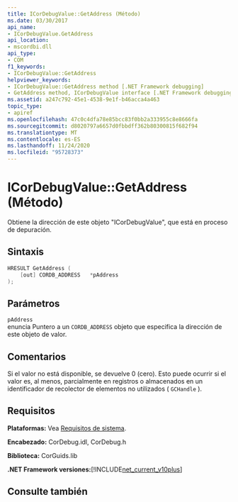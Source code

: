 ```yaml
---
title: ICorDebugValue::GetAddress (Método)
ms.date: 03/30/2017
api_name:
- ICorDebugValue.GetAddress
api_location:
- mscordbi.dll
api_type:
- COM
f1_keywords:
- ICorDebugValue::GetAddress
helpviewer_keywords:
- ICorDebugValue::GetAddress method [.NET Framework debugging]
- GetAddress method, ICorDebugValue interface [.NET Framework debugging]
ms.assetid: a247c792-45e1-4538-9e1f-b46acca4a463
topic_type:
- apiref
ms.openlocfilehash: 47c0c4dfa78e85bcc83f0bb2a333955c8e8666fa
ms.sourcegitcommit: d8020797a6657d0fbbdff362b80300815f682f94
ms.translationtype: MT
ms.contentlocale: es-ES
ms.lasthandoff: 11/24/2020
ms.locfileid: "95728373"
---
```

# <a name="icordebugvaluegetaddress-method"></a>ICorDebugValue::GetAddress (Método)

Obtiene la dirección de este objeto "ICorDebugValue", que está en proceso de depuración.  
  
## <a name="syntax"></a>Sintaxis  
  
```cpp  
HRESULT GetAddress (  
    [out] CORDB_ADDRESS   *pAddress  
);  
```  
  
## <a name="parameters"></a>Parámetros  

 `pAddress`  
 enuncia Puntero a un `CORDB_ADDRESS` objeto que especifica la dirección de este objeto de valor.  
  
## <a name="remarks"></a>Comentarios  

 Si el valor no está disponible, se devuelve 0 (cero). Esto puede ocurrir si el valor es, al menos, parcialmente en registros o almacenados en un identificador de recolector de elementos no utilizados ( `GCHandle` ).  
  
## <a name="requirements"></a>Requisitos  

 **Plataformas:** Vea [Requisitos de sistema](../../get-started/system-requirements.md).  
  
 **Encabezado:** CorDebug.idl, CorDebug.h  
  
 **Biblioteca:** CorGuids.lib  
  
 **.NET Framework versiones:**[!INCLUDE[net_current_v10plus](../../../../includes/net-current-v10plus-md.md)]  
  
## <a name="see-also"></a>Consulte también
